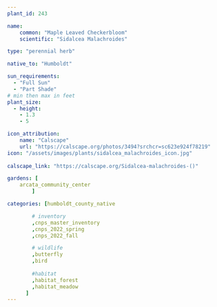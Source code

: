 ```yaml
---
plant_id: 243 

name: 
    common: "Maple Leaved Checkerbloom" 
    scientific: "Sidalcea Malachroides" 

type: "perennial herb"

native_to: "Humboldt"

sun_requirements:
  - "Full Sun"
  - "Part Shade"
# min then max in feet
plant_size:
  - height: 
    - 1.3 
    - 5

icon_attribution: 
    name: "Calscape"
    url: "https://calscape.org/photos/3494?srchcr=sc623e924f78219"
icon: "/assets/images/plants/sidalcea_malachroides_icon.jpg"
 
calscape_link: "https://calscape.org/Sidalcea-malachroides-()"

gardens: [
    arcata_community_center
        ]

categories: [humboldt_county_native

        # inventory
        ,cnps_master_inventory
        ,cnps_2022_spring
        ,cnps_2022_fall

        # wildlife
        ,butterfly
        ,bird
        
        #habitat
        ,habitat_forest
        ,habitat_meadow
      ]
---
```








